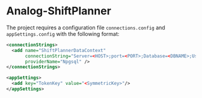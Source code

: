 # Analog-ShiftPlanner

The project requires a configuration file `connections.config` and `appSettings.config` with the following format:

```xml
<connectionStrings>
  <add name="ShiftPlannerDataContext"
       connectionString="Server=<HOST>;port=<PORT>;Database=<DBNAME>;User Id=<USERNAME>;Password=<PASSWORD>;"
       providerName="Npgsql" />
</connectionStrings>
```
```xml
<appSettings>
  <add key="TokenKey" value="<SymmetricKey>"/>
</appSettings>
```
